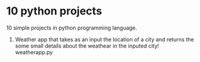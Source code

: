 # 10 python projects
10 simple projects in python programming language.

1) Weather app that takes as an input the location of a city and returns the some small details about the weathear in the inputed city!
weatherapp.py

